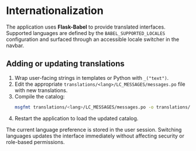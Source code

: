 # Internationalization

The application uses **Flask-Babel** to provide translated interfaces. Supported languages are defined by the `BABEL_SUPPORTED_LOCALES` configuration and surfaced through an accessible locale switcher in the navbar.

## Adding or updating translations

1. Wrap user-facing strings in templates or Python with `_("text")`.
2. Edit the appropriate `translations/<lang>/LC_MESSAGES/messages.po` file with new translations.
3. Compile the catalog:
   ```bash
   msgfmt translations/<lang>/LC_MESSAGES/messages.po -o translations/<lang>/LC_MESSAGES/messages.mo
   ```
4. Restart the application to load the updated catalog.

The current language preference is stored in the user session. Switching languages updates the interface immediately without affecting security or role-based permissions.
